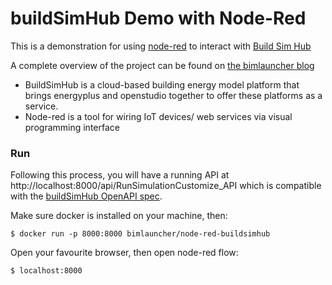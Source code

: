 # buildSimHub Demo with Node-Red

This is a demonstration for using [node-red](http://www.nodered.com) to interact with [Build Sim Hub](http://buildsim.io)

A complete overview of the project can be found on [the bimlauncher blog](https://www.bimlauncher.com/new-blog/2018/3/31/buildsimhub-an-agile-environmental-analysis-workflow)

- BuildSimHub is a cloud-based building energy model platform that brings energyplus and openstudio together to offer these platforms as a service.
- Node-red is a tool for wiring IoT devices/ web services via visual programming interface


### Run

Following this process, you will have a running API at http://localhost:8000/api/RunSimulationCustomize_API which is compatible with the [buildSimHub OpenAPI spec](https://raw.githubusercontent.com/weilix88/buildsimhub_python_api/master/bsh_openapi.yaml).

Make sure docker is installed on your machine, then:
```
$ docker run -p 8000:8000 bimlauncher/node-red-buildsimhub
```

Open your favourite browser, then open node-red flow:
```
$ localhost:8000
```